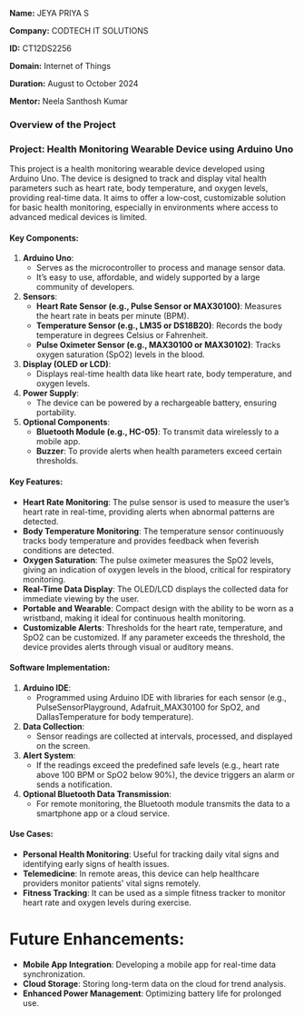 **Name:** JEYA PRIYA S

**Company:** CODTECH IT SOLUTIONS

**ID:** CT12DS2256

**Domain:** Internet of Things

**Duration:** August to October 2024

**Mentor:** Neela Santhosh Kumar

### Overview of the Project

### Project: Health Monitoring Wearable Device using Arduino Uno
This project is a health monitoring wearable device developed using Arduino Uno. The device is designed to track and display vital health parameters such as heart rate, body temperature, and oxygen levels, providing real-time data. It aims to offer a low-cost, customizable solution for basic health monitoring, especially in environments where access to advanced medical devices is limited.

#### Key Components:
1. **Arduino Uno**:
   - Serves as the microcontroller to process and manage sensor data.
   - It’s easy to use, affordable, and widely supported by a large community of developers.
2. **Sensors**:
   - **Heart Rate Sensor (e.g., Pulse Sensor or MAX30100)**:
     Measures the heart rate in beats per minute (BPM).
   - **Temperature Sensor (e.g., LM35 or DS18B20)**:
     Records the body temperature in degrees Celsius or Fahrenheit.
   - **Pulse Oximeter Sensor (e.g., MAX30100 or MAX30102)**:
     Tracks oxygen saturation (SpO2) levels in the blood.
3. **Display (OLED or LCD)**:
   - Displays real-time health data like heart rate, body temperature, and oxygen levels.
4. **Power Supply**:
   - The device can be powered by a rechargeable battery, ensuring portability.
5. **Optional Components**:
   - **Bluetooth Module (e.g., HC-05)**: To transmit data wirelessly to a mobile app.
   - **Buzzer**: To provide alerts when health parameters exceed certain thresholds.

#### Key Features:
- **Heart Rate Monitoring**: The pulse sensor is used to measure the user’s heart rate in real-time, providing alerts when abnormal patterns are detected.
- **Body Temperature Monitoring**: The temperature sensor continuously tracks body temperature and provides feedback when feverish conditions are detected.
- **Oxygen Saturation**: The pulse oximeter measures the SpO2 levels, giving an indication of oxygen levels in the blood, critical for respiratory monitoring.
- **Real-Time Data Display**: The OLED/LCD displays the collected data for immediate viewing by the user.
- **Portable and Wearable**: Compact design with the ability to be worn as a wristband, making it ideal for continuous health monitoring.
- **Customizable Alerts**: Thresholds for the heart rate, temperature, and SpO2 can be customized. If any parameter exceeds the threshold, the device provides alerts through visual or auditory means.

#### Software Implementation:
1. **Arduino IDE**:
   - Programmed using Arduino IDE with libraries for each sensor (e.g., PulseSensorPlayground, Adafruit_MAX30100 for SpO2, and DallasTemperature for body temperature).
2. **Data Collection**:
   - Sensor readings are collected at intervals, processed, and displayed on the screen.
3. **Alert System**:
   - If the readings exceed the predefined safe levels (e.g., heart rate above 100 BPM or SpO2 below 90%), the device triggers an alarm or sends a notification.
4. **Optional Bluetooth Data Transmission**:
   - For remote monitoring, the Bluetooth module transmits the data to a smartphone app or a cloud service.

#### Use Cases:
- **Personal Health Monitoring**: Useful for tracking daily vital signs and identifying early signs of health issues.
- **Telemedicine**: In remote areas, this device can help healthcare providers monitor patients' vital signs remotely.
- **Fitness Tracking**: It can be used as a simple fitness tracker to monitor heart rate and oxygen levels during exercise.

# Future Enhancements:
- **Mobile App Integration**: Developing a mobile app for real-time data synchronization.
- **Cloud Storage**: Storing long-term data on the cloud for trend analysis.
- **Enhanced Power Management**: Optimizing battery life for prolonged use.
  
